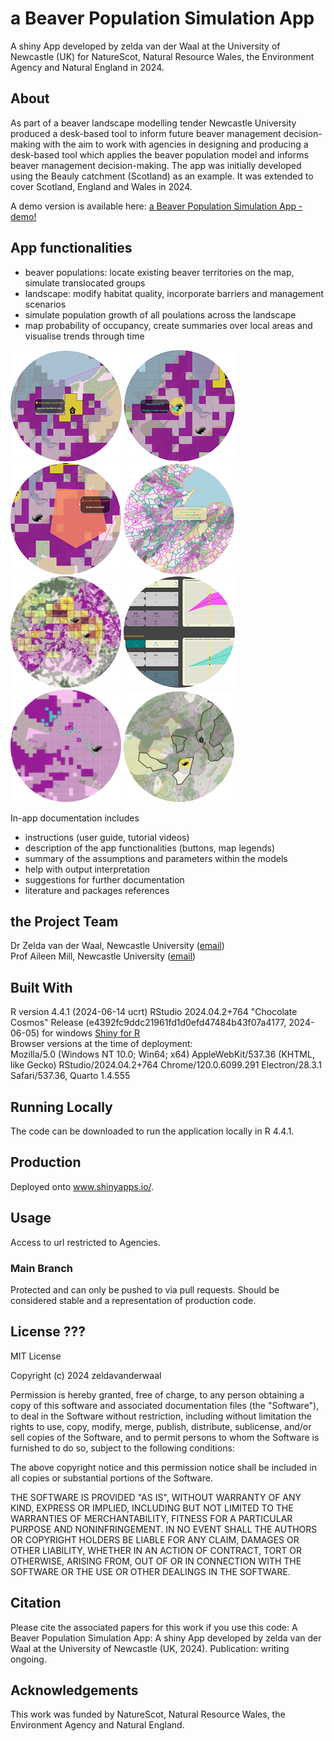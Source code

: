 # a Beaver Population Simulation App
A shiny App developed by zelda van der Waal at the University of Newcastle (UK) for NatureScot, Natural Resource Wales, the Environment Agency and Natural England in 2024.

## About
As part of a beaver landscape modelling tender Newcastle University produced a desk-based tool to inform future beaver management decision-making with the aim to work with agencies in designing and producing a desk-based tool which applies the beaver population model and informs beaver management decision-making. The app was initially developed using the Beauly catchment (Scotland) as an example. It was extended to cover Scotland, England and Wales in 2024. 

A demo version is available here:
[a Beaver Population Simulation App - demo! ](https://naturalandenvironmentalscience.shinyapps.io/beaverApp_demo_v1/)

## App functionalities 
   - beaver populations: locate existing beaver territories on the map, simulate translocated groups
   - landscape: modify habitat quality, incorporate barriers and management scenarios
   - simulate population growth of all poulations across the landscape
   - map probability of occupancy, create summaries over local areas and visualise trends through time

![how to 1](www2/fig_howto1.png) ![how to 2](www2/fig_howto2.png) ![how to 3](www2/fig_howto3.png)  ![how to 6](www2/fig_howto6.png)
![how to 4](www2/fig_howto4.png) ![how to 5](www2/fig_howto5.png) ![stest](www2/fig_settlmtTest.png)  ![how to 7](www2/fig_howto7.png)

In-app documentation includes 
   - instructions (user guide, tutorial videos)
   - description of the app functionalities (buttons, map legends)
   - summary of the assumptions and parameters within the models
   - help with output interpretation
   - suggestions for further documentation
   - literature and packages references     

## the Project Team
Dr Zelda van der Waal, Newcastle University  ([email](mailto:zeldavdwaal@gmail.com))  
Prof Aileen Mill, Newcastle University  ([email](mailto:aileen.mill@newcastle.ac.uk))  


## Built With
R version 4.4.1 (2024-06-14 ucrt) 
RStudio 2024.04.2+764 "Chocolate Cosmos" 
Release (e4392fc9ddc21961fd1d0efd47484b43f07a4177, 2024-06-05) for windows
[Shiny for R](https://shiny.rstudio.com/)  
Browser versions at the time of deployment:  
Mozilla/5.0 (Windows NT 10.0; Win64; x64) AppleWebKit/537.36 (KHTML, like Gecko) RStudio/2024.04.2+764 Chrome/120.0.6099.291 Electron/28.3.1 Safari/537.36, Quarto 1.4.555
 
## Running Locally
The code can be downloaded to run the application locally in R 4.4.1.
  
## Production
Deployed onto www.shinyapps.io/. 

## Usage
Access to url restricted to Agencies. 

### Main Branch
Protected and can only be pushed to via pull requests. Should be considered stable and a representation of production code.

## License ???
MIT License

Copyright (c) 2024 zeldavanderwaal

Permission is hereby granted, free of charge, to any person obtaining a copy
of this software and associated documentation files (the "Software"), to deal
in the Software without restriction, including without limitation the rights
to use, copy, modify, merge, publish, distribute, sublicense, and/or sell
copies of the Software, and to permit persons to whom the Software is
furnished to do so, subject to the following conditions:

The above copyright notice and this permission notice shall be included in all
copies or substantial portions of the Software.

THE SOFTWARE IS PROVIDED "AS IS", WITHOUT WARRANTY OF ANY KIND, EXPRESS OR
IMPLIED, INCLUDING BUT NOT LIMITED TO THE WARRANTIES OF MERCHANTABILITY,
FITNESS FOR A PARTICULAR PURPOSE AND NONINFRINGEMENT. IN NO EVENT SHALL THE
AUTHORS OR COPYRIGHT HOLDERS BE LIABLE FOR ANY CLAIM, DAMAGES OR OTHER
LIABILITY, WHETHER IN AN ACTION OF CONTRACT, TORT OR OTHERWISE, ARISING FROM,
OUT OF OR IN CONNECTION WITH THE SOFTWARE OR THE USE OR OTHER DEALINGS IN THE
SOFTWARE.


## Citation 
Please cite the associated papers for this work if you use this code:
A Beaver Population Simulation App: A shiny App developed by zelda van der Waal at the University of Newcastle (UK, 2024).
Publication: writing ongoing.

 
## Acknowledgements
This work was funded by NatureScot, Natural Resource Wales, the Environment Agency and Natural England.
